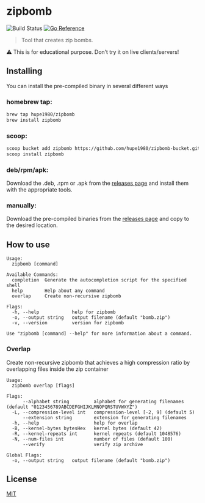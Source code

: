 # zipbomb
![Build Status](https://github.com/hupe1980/zipbomb/workflows/build/badge.svg) 
[![Go Reference](https://pkg.go.dev/badge/github.com/hupe1980/zipbomb.svg)](https://pkg.go.dev/github.com/hupe1980/zipbomb)
> Tool that creates zip bombs.

:warning: This is for educational purpose. Don’t try it on live clients/servers!

## Installing
You can install the pre-compiled binary in several different ways

### homebrew tap:
```bash
brew tap hupe1980/zipbomb
brew install zipbomb
```
### scoop:
```bash
scoop bucket add zipbomb https://github.com/hupe1980/zipbomb-bucket.git
scoop install zipbomb
```

### deb/rpm/apk:
Download the .deb, .rpm or .apk from the [releases page](https://github.com/hupe1980/zipbomb/releases) and install them with the appropriate tools.

### manually:
Download the pre-compiled binaries from the [releases page](https://github.com/hupe1980/zipbomb/releases) and copy to the desired location.


## How to use
```
Usage:
  zipbomb [command]

Available Commands:
  completion  Generate the autocompletion script for the specified shell
  help        Help about any command
  overlap     Create non-recursive zipbomb

Flags:
  -h, --help            help for zipbomb
  -o, --output string   output filename (default "bomb.zip")
  -v, --version         version for zipbomb

Use "zipbomb [command] --help" for more information about a command.
```

### Overlap
Create non-recursive zipbomb that achieves a high compression ratio by overlapping files inside the zip container
```
Usage:
  zipbomb overlap [flags]

Flags:
      --alphabet string         alphabet for generating filenames (default "0123456789ABCDEFGHIJKLMNOPQRSTUVWXYZ")
  -L, --compression-level int   compression-level [-2, 9] (default 5)
      --extension string        extension for generating filenames
  -h, --help                    help for overlap
  -B, --kernel-bytes bytesHex   kernel bytes (default 42)
  -R, --kernel-repeats int      kernel repeats (default 1048576)
  -N, --num-files int           number of files (default 100)
      --verify                  verify zip archive

Global Flags:
  -o, --output string   output filename (default "bomb.zip")
```

## License
[MIT](LICENCE)